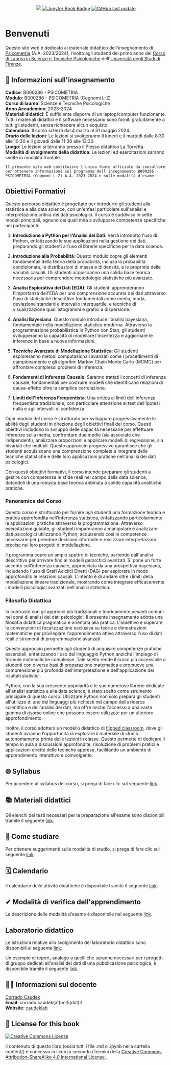 <div align="center" style="display: flex; justify-content: center; gap: 10px;">

![](https://img.shields.io/badge/psicometria-B000286-blue)
<a target="_blank" rel="noopener noreferrer" href="https://ccaudek.github.io/ds4p"><img src="https://jupyterbook.org/badge.svg" alt="Jupyter Book Badge"></a>
<a target="_blank" rel="noopener noreferrer" href="https://github.com/ccaudek/ds4p"><img src="https://img.shields.io/github/last-commit/ccaudek/ds4p?color=blue&label=last%20update" alt="GitHub last update"></a>

</div>

# Benvenuti

Questo sito web è dedicato al materiale didattico dell'insegnamento di [Psicometria](https://www.unifi.it/index.php?module=ofform2&mode=1&cmd=3&AA=2023&afId=689762) (A.A. 2023/2024), rivolto agli studenti del primo anno del [Corso di Laurea in Scienze e Tecniche Psicologiche](https://www.psicologia.unifi.it/vp-130-scienze-e-tecniche-psicologiche-l-24.html) dell'[Università degli Studi di Firenze](https://www.unifi.it/).

## 📝 Informazioni sull'insegnamento

**Codice**: B000286 - PSICOMETRIA </br>
**Modulo**: B000286 - PSICOMETRIA (Cognomi L-Z) </br>
**Corso di laurea**: Scienze e Tecniche Psicologiche </br>
**Anno Accademico**: 2023-2024 </br>
**Materiali didattici**: È sufficiente disporre di un laptop/computer funzionante. Tutti i materiali didattici e il software necessario sono forniti gratuitamente a tutti gli studenti, senza richiedere alcun acquisto.</br>
**Calendario**: Il corso si terrà dal 4 marzo al 31 maggio 2024.</br>
**Orario delle lezioni**: Le lezioni si svolgeranno il lunedì e il martedì dalle 8:30 alle 10:30 e il giovedì dalle 11:30 alle 13:30.</br>
**Luogo**: Le lezioni si terranno presso il Plesso didattico La Torretta.</br>
**Modalità di svolgimento della didattica**: Le lezioni ed esercitazioni saranno svolte in modalità frontale.</br>

```{admonition} Importante
Il presente sito web costituisce l'unica fonte ufficiale da consultare per ottenere informazioni sul programma dell'insegnamento B000286 - PSICOMETRIA (Cognomi L-Z) A.A. 2023-2024 e sulle modalità d'esame.
```

## Obiettivi Formativi

Questo percorso didattico è progettato per introdurre gli studenti alla statistica e alla data science, con un'enfasi particolare sull'analisi e interpretazione critica dei dati psicologici. Il corso è suddiviso in sette moduli principali, ognuno dei quali mira a sviluppare competenze specifiche nei partecipanti:

1. **Introduzione a Python per l'Analisi dei Dati**: Verrà introdotto l'uso di Python, enfatizzando le sue applicazioni nella gestione dei dati, preparando gli studenti all'uso di librerie specifiche per la data science.

2. **Introduzione alla Probabilità**: Questo modulo copre gli elementi fondamentali della teoria della probabilità, inclusa la probabilità condizionata, le distribuzioni di massa e di densità, e le proprietà delle variabili casuali. Gli studenti acquisiranno una solida base teorica necessaria per comprendere metodologie statistiche più avanzate.

3. **Analisi Esplorativa dei Dati (EDA)**: Gli studenti apprenderanno l'importanza dell'EDA per una comprensione accurata dei dati attraverso l'uso di statistiche descrittive fondamentali come media, moda, deviazione standard e intervallo interquartile, e tecniche di visualizzazione quali istogrammi e grafici a dispersione.

4. **Analisi Bayesiana**: Questo modulo introduce l'analisi bayesiana, fondamentale nella modellazione statistica moderna. Attraverso la programmazione probabilistica in Python con Stan, gli studenti svilupperanno la capacità di modellare l'incertezza e aggiornare le inferenze in base a nuove informazioni.

5. **Tecniche Avanzate di Modellazione Statistica**: Gli studenti esploreranno metodi computazionali avanzati come i procedimenti di campionamento e gli algoritmi Markov Chain Monte Carlo (MCMC) per affrontare complessi problemi di inferenza.

6. **Fondamenti di Inferenza Causale**: Saranno trattati i concetti di inferenza causale, fondamentali per costruire modelli che identificano relazioni di causa-effetto oltre la semplice correlazione.

7. **Limiti dell'Inferenza Frequentista**: Una critica ai limiti dell'inferenza frequentista tradizionale, con particolare attenzione ai test dell'ipotesi nulla e agli intervalli di confidenza.

Ogni modulo del corso è strutturato per sviluppare progressivamente le abilità degli studenti in direzione degli obiettivi finali del corso. Questi obiettivi includono lo sviluppo delle capacità necessarie per effettuare inferenze sulla media, confrontare due medie (sia associate che indipendenti), analizzare proporzioni e applicare modelli di regressione, sia bivariati che multipli. Questo approccio progressivo garantisce che gli studenti acquisiscano una comprensione completa e integrata delle tecniche statistiche e delle loro applicazioni pratiche nell'analisi dei dati psicologici.

Con questi obiettivi formativi, il corso intende preparare gli studenti a gestire con competenza le sfide reali nel campo della data science, dotandoli di una robusta base teorica abbinata a solide capacità analitiche pratiche.

### Panoramica del Corso

Questo corso è strutturato per fornire agli studenti una formazione teorica e pratica approfondita nell'inferenza statistica, enfatizzando particolarmente le applicazioni pratiche attraverso la programmazione. Attraverso esercitazioni guidate, gli studenti impareranno a manipolare e analizzare dati psicologici utilizzando Python, acquisendo così le competenze necessarie per prendere decisioni informate e realizzare interpretazioni precise nei loro progetti di modellazione.

Il programma copre un ampio spettro di tecniche, partendo dall'analisi descrittiva per arrivare fino ai modelli gerarchici avanzati. Si pone un forte accento sull'inferenza causale, approcciata da una prospettiva bayesiana, includendo l'uso di Grafi Aciclici Diretti (DAG) per esplorare in modo approfondito le relazioni causali. L'intento è di andare oltre i limiti della modellazione lineare tradizionale, mostrando come integrare efficacemente i modelli psicologici avanzati nell'analisi statistica.

### Filosofia Didattica

In contrasto con gli approcci più tradizionali e teoricamente pesanti comuni nei corsi di analisi dei dati psicologici, il presente insegnamento adotta una filosofia didattica pragmatica e orientata alla pratica. L'obiettivo è superare le convenzioni di focalizzazione esclusiva su teorie e dimostrazioni matematiche per privilegiare l'apprendimento attivo attraverso l'uso di dati reali e strumenti di programmazione avanzati.

Questo approccio permette agli studenti di acquisire competenze pratiche essenziali, enfatizzando l'uso del linguaggio Python anziché l'impiego di formule matematiche complesse. Tale scelta rende il corso più accessibile a studenti con diverse basi di preparazione matematica e promuove una comprensione più profonda dell'interpretazione e dell'applicazione dei risultati statistici.

Python, con la sua crescente popolarità e le sue numerose librerie dedicate all'analisi statistica e alla data science, è stato scelto come strumento principale di questo corso. Utilizzare Python non solo prepara gli studenti all'utilizzo di uno dei linguaggi più richiesti nel campo della ricerca scientifica e dell'analisi dei dati, ma offre anche l'accesso a una vasta gamma di risorse online che possono essere utilizzate per un ulteriore approfondimento.

Inoltre, il corso adotterà un modello didattico di [flipped classroom](https://it.wikipedia.org/wiki/Insegnamento_capovolto), dove gli studenti avranno l'opportunità di esplorare il materiale di studio autonomamente prima delle lezioni in classe. Questo permette di dedicare il tempo in aula a discussioni approfondite, risoluzione di problemi pratici e applicazioni dirette delle tecniche apprese, facilitando un ambiente di apprendimento interattivo e coinvolgente.

## 🌐 Syllabus

Per accedere al syllabus del corso, si prega di fare clic sul seguente [link](chapter_0/syllabus.ipynb).

## 📚 Materiali didattici

Gli elenchi dei testi necessari per la preparazione all'esame sono disponibili tramite il seguente [link](chapter_0/materiali_didattici.ipynb).

## 💭 Come studiare

Per ottenere suggerimenti sulle modalità di studio, si prega di fare clic sul seguente [link](chapter_0/come_studiare.ipynb).

## 🗓️ Calendario

Il calendario delle attività didattiche è disponibile tramite il seguente [link](chapter_0/calendario.ipynb).

## ✔ Modalità di verifica dell'apprendimento

La descrizione delle modalità d'esame è disponibile nel seguente [link](chapter_0/esame.ipynb).

## Laboratorio didattico

Le istruzioni relative allo svolgimento del laboratorio didattico sono disponibili al seguente [link](chapter_0/laboratorio_didattico/laboratorio_didattico.ipynb).

Un esempio di report, analogo a quelli che saranno necessari per i progetti di gruppo dedicati all'analisi dei dati di una pubblicazione psicologica, è disponibile tramite il seguente [link](chapter_0/laboratorio_didattico/melody.ipynb).

## 👨‍🏫 Informazioni sul docente

[Corrado Caudek](https://www.unifi.it/p-doc2-2008-0-A-2c2a342f3b29-1.html)<br>
**Email**: corrado.caudek(at)unifi(dot)it<br>
**Website**: [caudeklab](https://ccaudek.github.io/caudeklab)</br>

## 🎫 License for this book

<a rel="license" href="https://creativecommons.org/licenses/by-sa/4.0/" target="_blank" rel="noopener noreferrer">
    <img alt="Creative Commons License" style="border-width:0" src="https://licensebuttons.net/l/by-sa/4.0/88x31.png" />
</a>
<br />

Il contenuto di questo libro (ossia tutti i file .md o .ipynb nella cartella content/) è concesso in licenza secondo i termini della
<a rel="license" href="http://creativecommons.org/licenses/by-sa/4.0/" target="_blank" rel="noopener noreferrer">
Creative Commons Attribution-ShareAlike 4.0 International License
</a>.
